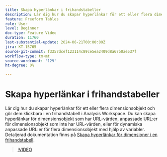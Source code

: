 ```yaml
---
title: Skapa hyperlänkar i frihandstabeller
description: Lär dig hur du skapar hyperlänkar för ett eller flera dimensionsobjekt och gör dem klickbara i en frihandstabell i Analysis Workspace. Du kan skapa hyperlänkar för dimensionsobjekt som har URL-värden, anpassade URL:er för dimensionsobjekt som inte har URL-värden, eller för dynamiska anpassade URL:er för flera dimensionsobjekt med hjälp av variabler.
feature: Freeform Tables
role: User
level: Beginner
doc-type: Feature Video
duration: 11760
last-substantial-update: 2024-06-21T00:00:00Z
jira: KT-15765
source-git-commit: f3357dcef123114c89ce5ea2409d8a67b0ae537f
workflow-type: tm+mt
source-wordcount: '129'
ht-degree: 0%

---
```



# Skapa hyperlänkar i frihandstabeller

Lär dig hur du skapar hyperlänkar för ett eller flera dimensionsobjekt och gör dem klickbara i en frihandstabell i Analysis Workspace. Du kan skapa hyperlänkar för dimensionsobjekt som har URL-värden, anpassade URL:er för dimensionsobjekt som inte har URL-värden, eller för dynamiska anpassade URL:er för flera dimensionsobjekt med hjälp av variabler. Detaljerad dokumentation finns på [Skapa hyperlänkar för dimensioner i en frihandstabell](https://experienceleague.adobe.com/sv/docs/analytics/analyze/analysis-workspace/visualizations/freeform-table/freeform-table-hyperlinks).

>[!VIDEO](https://video.tv.adobe.com/v/3430411/?learn=on)
